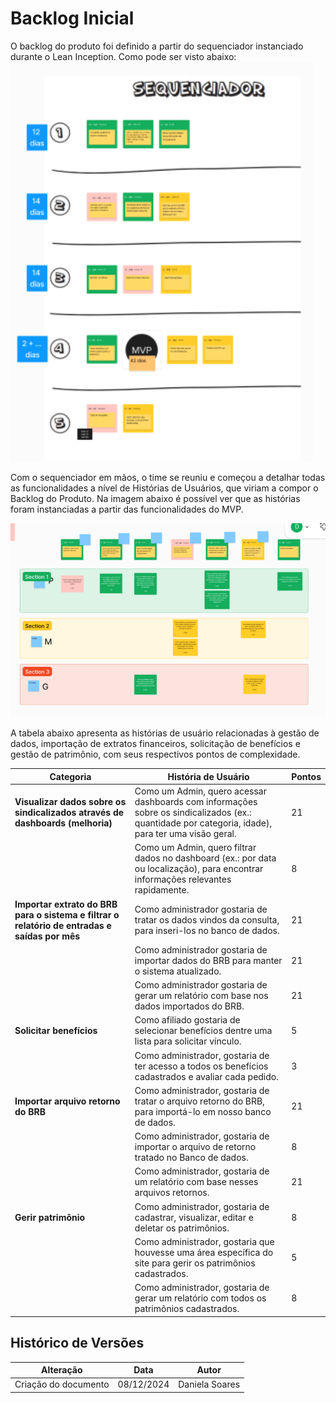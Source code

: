 # Backlog Inicial
O backlog do produto foi definido a partir do sequenciador instanciado durante o Lean Inception. Como pode ser visto abaixo: 
![backlog](image-2.png)

Com o sequenciador em mãos, o time se reuniu e começou a detalhar todas as funcionalidades a nível de Histórias de Usuários, que viriam a compor o Backlog do Produto. Na imagem abaixo é possível ver que as histórias foram instanciadas a partir das funcionalidades do MVP.

![historias](image-1.png)

A tabela abaixo apresenta as histórias de usuário relacionadas à gestão de dados, importação de extratos financeiros, solicitação de benefícios e gestão de patrimônio, com seus respectivos pontos de complexidade.

| **Categoria**                          | **História de Usuário**                                                                                             | **Pontos** |
| -------------------------------------- | ------------------------------------------------------------------------------------------------------------------- | ---------- |
| **Visualizar dados sobre os sindicalizados através de dashboards (melhoria)** | Como um Admin, quero acessar dashboards com informações sobre os sindicalizados (ex.: quantidade por categoria, idade), para ter uma visão geral. | 21         |
|                                        | Como um Admin, quero filtrar dados no dashboard (ex.: por data ou localização), para encontrar informações relevantes rapidamente. | 8          |
| **Importar extrato do BRB para o sistema e filtrar o relatório de entradas e saídas por mês** | Como administrador gostaria de tratar os dados vindos da consulta, para inseri-los no banco de dados.          | 21         |
|                                        | Como administrador gostaria de importar dados do BRB para manter o sistema atualizado.                        | 21         |
|                                        | Como administrador gostaria de gerar um relatório com base nos dados importados do BRB.                       | 21         |
| **Solicitar benefícios**               |Como afiliado gostaria de selecionar benefícios dentre uma lista para solicitar vínculo.                     | 5          |
|                                        | Como administrador, gostaria de ter acesso a todos os benefícios cadastrados e avaliar cada pedido.          | 3          |
| **Importar arquivo retorno do BRB**    | Como administrador, gostaria de tratar o arquivo retorno do BRB, para importá-lo em nosso banco de dados.     | 21         |
|                                        | Como administrador, gostaria de importar o arquivo de retorno tratado no Banco de dados.                     | 8          |
|                                        | Como administrador, gostaria de um relatório com base nesses arquivos retornos.                              | 21         |
| **Gerir patrimônio**                   | Como administrador, gostaria de cadastrar, visualizar, editar e deletar os patrimônios.                      | 8          |
|                                        | Como administrador, gostaria que houvesse uma área específica do site para gerir os patrimônios cadastrados.  | 5          |
|                                        | Como administrador, gostaria de gerar um relatório com todos os patrimônios cadastrados.                     | 8          |


## Histórico de Versões

| Alteração                                                                    | Data     | Autor       |
| ---------------------------------------------------------------------------- | -------- | ----------- |
| Criação do documento                                                         | 08/12/2024 | Daniela Soares |

